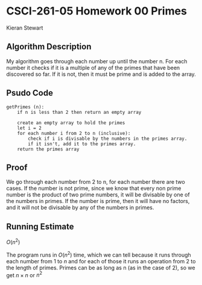 # CSCI-261-05 Homework 00 Primes

Kieran Stewart

## Algorithm Description

My algorithm goes through each number up until the number n. For each number it checks if it is a multiple of any of the primes that have been discovered so far. If it is not, then it must be prime and is added to the array. 

## Psudo Code

```
getPrimes (n):
    if n is less than 2 then return an empty array

    create an empty array to hold the primes
    let i = 2
    for each number i from 2 to n (inclusive):
        check if i is divisable by the numbers in the primes array.
        if it isn't, add it to the primes array. 
    return the primes array
```

## Proof

We go through each number from 2 to n, for each number there are two cases. If the number is not prime, since we know that every non prime number is the product of two prime numbers, it will be divisable by one of the numbers in primes. If the number is prime, then it will have no factors, and it will not be divisable by any of the numbers in primes.

## Running Estimate

$O(n^2)$

The program runs in $O(n^2)$ time, which we can tell because it runs through each number from $1$ to $n$ and for each of those it runs an operation from $2$ to the length of primes. Primes can be as long as n (as in the case of 2), so we get $n\times n$ or $n^2$